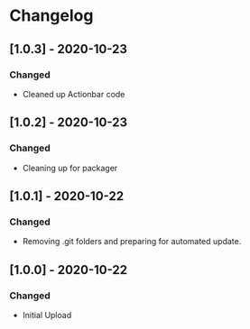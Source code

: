 # Changelog

## [1.0.3] - 2020-10-23
### Changed
- Cleaned up Actionbar code

## [1.0.2] - 2020-10-23
### Changed
- Cleaning up for packager

## [1.0.1] - 2020-10-22
### Changed
- Removing .git folders and preparing for automated update.

## [1.0.0] - 2020-10-22
### Changed
- Initial Upload

